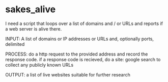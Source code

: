 # sakes_alive

I need a script that loops over a  list of domains and / or URLs and reports if a web server is alive there.

INPUT:
A list of domains or IP addresses or URLs and, optionally ports, delimited

PROCESS:
do a http request to the provided address and record the response code.  if a response code is recieved, do a site: google search to collect any publicly known URLs

OUTPUT:
a list of live websites suitable for further research
